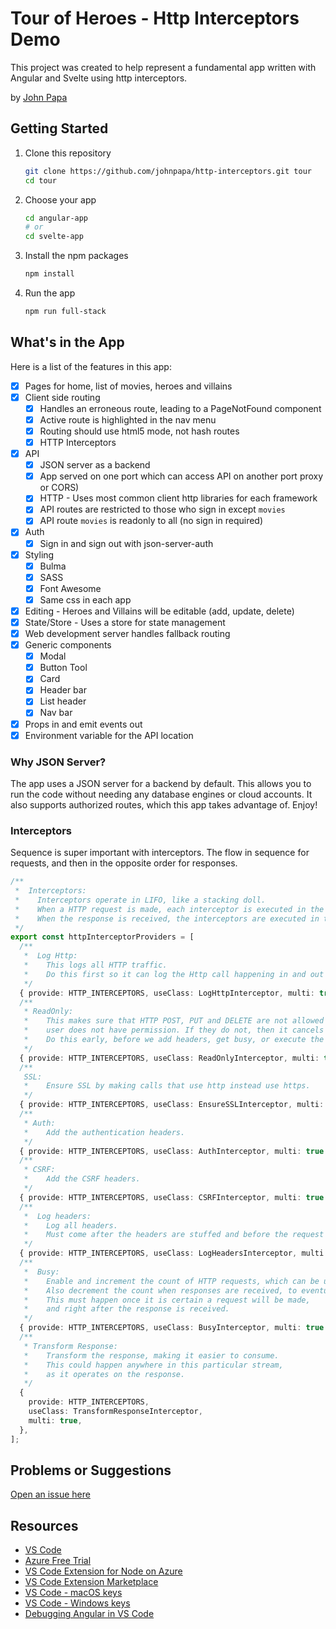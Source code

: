 # Tour of Heroes - Http Interceptors Demo

This project was created to help represent a fundamental app written with Angular and Svelte using http interceptors.

by [John Papa](http://twitter.com/john_papa)

## Getting Started

1. Clone this repository

   ```bash
   git clone https://github.com/johnpapa/http-interceptors.git tour
   cd tour
   ```

1. Choose your app

   ```bash
   cd angular-app
   # or
   cd svelte-app
   ```

1. Install the npm packages

   ```bash
   npm install
   ```

1. Run the app

   ```bash
   npm run full-stack
   ```

## What's in the App

Here is a list of the features in this app:

- [x] Pages for home, list of movies, heroes and villains
- [x] Client side routing
  - [x] Handles an erroneous route, leading to a PageNotFound component
  - [x] Active route is highlighted in the nav menu
  - [x] Routing should use html5 mode, not hash routes
  - [x] HTTP Interceptors
- [x] API
  - [x] JSON server as a backend
  - [x] App served on one port which can access API on another port proxy or CORS)
  - [x] HTTP - Uses most common client http libraries for each framework
  - [x] API routes are restricted to those who sign in except `movies`
  - [x] API route `movies` is readonly to all (no sign in required)
- [x] Auth
  - [x] Sign in and sign out with json-server-auth
- [x] Styling
  - [x] Bulma
  - [x] SASS
  - [x] Font Awesome
  - [x] Same css in each app
- [x] Editing - Heroes and Villains will be editable (add, update, delete)
- [x] State/Store - Uses a store for state management
- [x] Web development server handles fallback routing
- [x] Generic components
  - [x] Modal
  - [x] Button Tool
  - [x] Card
  - [x] Header bar
  - [x] List header
  - [x] Nav bar
- [x] Props in and emit events out
- [x] Environment variable for the API location

### Why JSON Server?

The app uses a JSON server for a backend by default. This allows you to run the code without needing any database engines or cloud accounts. It also supports authorized routes, which this app takes advantage of. Enjoy!

### Interceptors

Sequence is super important with interceptors. The flow in sequence for requests, and then in the opposite order for responses.

```typescript
/**
 *  Interceptors:
 *    Interceptors operate in LIFO, like a stacking doll.
 *    When a HTTP request is made, each interceptor is executed in the order it appears.
 *    When the response is received, the interceptors are executed in the reverse order (LIFO).
 */
export const httpInterceptorProviders = [
  /**
   *  Log Http:
   *    This logs all HTTP traffic.
   *    Do this first so it can log the Http call happening in and out (last).
   */
  { provide: HTTP_INTERCEPTORS, useClass: LogHttpInterceptor, multi: true },
  /**
   * ReadOnly:
   *    This makes sure that HTTP POST, PUT and DELETE are not allowed if the
   *    user does not have permission. If they do not, then it cancels the request.
   *    Do this early, before we add headers, get busy, or execute the request.
   */
  { provide: HTTP_INTERCEPTORS, useClass: ReadOnlyInterceptor, multi: true },
  /**
   SSL:
   *    Ensure SSL by making calls that use http instead use https.
   */
  { provide: HTTP_INTERCEPTORS, useClass: EnsureSSLInterceptor, multi: true },
  /**
   * Auth:
   *    Add the authentication headers.
   */
  { provide: HTTP_INTERCEPTORS, useClass: AuthInterceptor, multi: true },
  /**
   * CSRF:
   *    Add the CSRF headers.
   */
  { provide: HTTP_INTERCEPTORS, useClass: CSRFInterceptor, multi: true },
  /**
   *  Log headers:
   *    Log all headers.
   *    Must come after the headers are stuffed and before the request is made.
   */
  { provide: HTTP_INTERCEPTORS, useClass: LogHeadersInterceptor, multi: true },
  /**
   *  Busy:
   *    Enable and increment the count of HTTP requests, which can be used to show a busy indicator.
   *    Also decrement the count when responses are received, to eventually turn off the busy indicator.
   *    This must happen once it is certain a request will be made,
   *    and right after the response is received.
   */
  { provide: HTTP_INTERCEPTORS, useClass: BusyInterceptor, multi: true },
  /**
   * Transform Response:
   *    Transform the response, making it easier to consume.
   *    This could happen anywhere in this particular stream,
   *    as it operates on the response.
   */
  {
    provide: HTTP_INTERCEPTORS,
    useClass: TransformResponseInterceptor,
    multi: true,
  },
];
```

## Problems or Suggestions

[Open an issue here](/issues)

## Resources

- [VS Code](https://code.visualstudio.com/?WT.mc_id=javascript-0000-jopapa)
- [Azure Free Trial](https://azure.microsoft.com/free/?WT.mc_id=javascript-0000-jopapa)
- [VS Code Extension for Node on Azure](https://marketplace.visualstudio.com/items?itemName=ms-vscode.vscode-node-azure-pack&WT.mc_id=javascript-0000-jopapa)
- [VS Code Extension Marketplace](https://marketplace.visualstudio.com/vscode?WT.mc_id=javascript-0000-jopapa)
- [VS Code - macOS keys](https://code.visualstudio.com/shortcuts/keyboard-shortcuts-macos.pdf?WT.mc_id=javascript-0000-jopapa)
- [VS Code - Windows keys](https://code.visualstudio.com/shortcuts/keyboard-shortcuts-windows.pdf?WT.mc_id=javascript-0000-jopapa)
- [Debugging Angular in VS Code](https://code.visualstudio.com/docs/nodejs/angular-tutorial?WT.mc_id=javascript-0000-jopapa)
